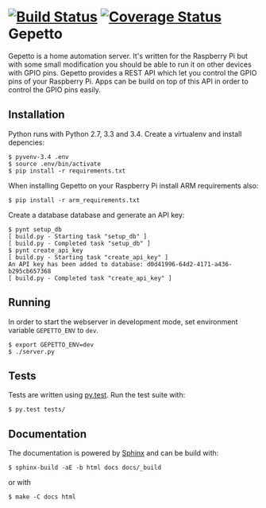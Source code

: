 [![Build Status](https://travis-ci.org/OrangeTux/Gepetto.svg?branch=develop)](https://travis-ci.org/OrangeTux/Gepetto)
[![Coverage Status](https://coveralls.io/repos/OrangeTux/Gepetto/badge.png)](https://coveralls.io/r/OrangeTux/Gepetto)
Gepetto
=======
Gepetto is a home automation server. It's written for the Raspberry Pi but with
some small modification you should be able to run it on other devices with GPIO
pins. Gepetto provides a REST API which let you control the GPIO pins of your
Raspberry Pi. Apps can be build on top of this API in order to control the GPIO
pins easily.

Installation
------------
Python runs with Python 2.7, 3.3 and 3.4. Create a virtualenv and install
depencies:

    $ pyvenv-3.4 .env
    $ source .env/bin/activate
    $ pip install -r requirements.txt

When installing Gepetto on your Raspberry Pi install ARM requirements also:

    $ pip install -r arm_requirements.txt

Create a database database and generate an API key:
    
    $ pynt setup_db
    [ build.py - Starting task "setup_db" ]
    [ build.py - Completed task "setup_db" ]
    $ pynt create_api_key
    [ build.py - Starting task "create_api_key" ]
    An API key has been added to database: d0d41996-64d2-4171-a436-b295cb657368
    [ build.py - Completed task "create_api_key" ]

Running
-------
In order to start the webserver in development mode, set environment variable 
`GEPETTO_ENV` to `dev`.
    
    $ export GEPETTO_ENV=dev
    $ ./server.py

Tests
-----
Tests are written using [py.test][1]. Run the test suite with:

    $ py.test tests/

Documentation
-------------
The documentation is powered by [Sphinx][2] and can be build with:

    $ sphinx-build -aE -b html docs docs/_build

or with
    
    $ make -C docs html

[1]:http://pytest.org
[2]:http://sphinx-doc.org/
